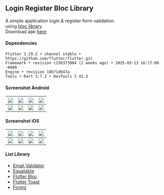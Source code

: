 ## Login Register Bloc Library ##

A simple application login & register form validation.  
using [bloc library](https://bloclibrary.dev/#/)  
Download apk [here](https://e.pcloud.link/publink/show?code=XZdCbdZc6h6IUtjbpuU2tPhKaXASzyf8zqy)  

#### Dependencies ####
```
Flutter 3.29.2 • channel stable • https://github.com/flutter/flutter.git
Framework • revision c236373904 (2 weeks ago) • 2025-03-13 16:17:06 -0400
Engine • revision 18b71d647a
Tools • Dart 3.7.2 • DevTools 2.42.3
```

#### Screenshot Android ####
| ![](https://images2.imgbox.com/85/eb/Lt8ZO2wF_o.jpg) | ![](https://images2.imgbox.com/ca/15/kD0nOJ09_o.jpg) | ![](https://images2.imgbox.com/04/c2/kf4cG3DG_o.jpg) | ![](https://images2.imgbox.com/76/88/f6YPlkBt_o.jpg) |
| :---: | :---: | :---: | :---: |
| ![](https://images2.imgbox.com/52/de/cltNsQIc_o.jpg) | ![](https://images2.imgbox.com/3b/44/BwyT7Oli_o.jpg) | ![](https://images2.imgbox.com/5c/aa/Q2T8C2Us_o.jpg) | ![](https://images2.imgbox.com/43/8d/ptzDPFlE_o.jpg) |

#### Screenshot iOS ####
| ![](https://images2.imgbox.com/91/57/SKMUz8aD_o.png) | ![](https://images2.imgbox.com/79/f9/sI6tjWXX_o.png) | ![](https://images2.imgbox.com/2e/61/3nB4PX0t_o.png) | ![](https://images2.imgbox.com/f5/0d/UXXbY6Ne_o.png) |
| :---: | :---: | :---: | :---: |
| ![](https://images2.imgbox.com/62/0e/pMlloXBC_o.png) | ![](https://images2.imgbox.com/f2/6a/W8bb1eWQ_o.png) | ![](https://images2.imgbox.com/4b/91/6HnEvrSZ_o.png) | ![](https://images2.imgbox.com/88/b1/ICMF3peL_o.png) |

#### List Library ####
- [Email Validator](https://pub.dev/packages/email_validator)
- [Equatable](https://pub.dev/packages/equatable)
- [Flutter Bloc](https://pub.dev/packages/flutter_bloc)
- [Flutter Toast](https://pub.dev/packages/fluttertoast)
- [Formz](https://pub.dev/packages/formz)
